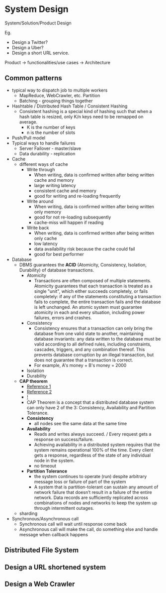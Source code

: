 # System Design

System/Solution/Product Design

Eg.
 
- Design a Twitter?
- Design a Uber?
- Design a short URL service.

Product -> functionalities/use cases -> Architecture

## Common patterns

- typical way to dispatch job to multiple workers
  - MapReduce, WebCrawler, etc. Partition
  - Batching - grouping things together
- Hashtable / Distributed Hash Table / Consistent Hashing
  - Consistent hashing is a special kind of hashing such that when a hash table is resized, only K/n keys need to be remapped on average.
    - K is the number of keys
    - n is the number of slots
- Push/Pull model
- Typical ways to handle failures
  - Server Failover - master/slave
  - Data durability - replication
- Cache
  - different ways of cache
    - Write through
      - When writing, data is confirmed written after being written cache and memory
      - large writing latency
      - consistent cache and memory
      - good for writing and re-loading frequently
    - Write around
      - When writing, data is confirmed written after being written only memory
      - good for not re-loading subsequently
      - cache-miss will happen if reading
    - Write back
      - When writing, data is confirmed written after being written only cache
      - low latency
      - data availability risk because the cache could fail 
      - good for best performer
- Database
  - DBMS guarantees the **ACID** (Atomicity, Consistency, Isolation, Durability) of database transactions.
    - Atomicity
      - Transactions are often composed of multiple statements. Atomicity guarantees that each transaction is treated as a single "unit", which either succeeds completely, or fails completely: if any of the statements constituting a transaction fails to complete, the entire transaction fails and the database is left unchanged. An atomic system must guarantee atomicity in each and every situation, including power failures, errors and crashes.
    - Consistency
      - Consistency ensures that a transaction can only bring the database from one valid state to another, maintaining database invariants: any data written to the database must be valid according to all defined rules, including constraints, cascades, triggers, and any combination thereof. This prevents database corruption by an illegal transaction, but does not guarantee that a transaction is correct.
      - For example, A's money + B's money = 2000
    - Isolation
    - Durability
  - **CAP theorem**
    - [Reference 1](http://www.hollischuang.com/archives/666)
    - [Reference 2](https://towardsdatascience.com/cap-theorem-and-distributed-database-management-systems-5c2be977950e)
    - [!](http://www.hollischuang.com/wp-content/uploads/2015/12/Teorema-CAP-2.png)
    - CAP Theorem is a concept that a distributed database system can only have 2 of the 3: Consistency, Availability and Partition Tolerance.
    - **Consistency**
      - all nodes see the same data at the same time
    - **Availability**
      - Reads and writes always succeed. / Every request gets a response on success/failure.
      - Achieving availability in a distributed system requires that the system remains operational 100% of the time. Every client gets a response, regardless of the state of any individual node in the system.
      - no timeout
    - **Partition Tolerance**
      - the system continues to operate (run) despite arbitrary message loss or failure of part of the system
      - A system that is partition-tolerant can sustain any amount of network failure that doesn’t result in a failure of the entire network. Data records are sufficiently replicated across combinations of nodes and networks to keep the system up through intermittent outages. 
  - sharding
- Synchronous/Asynchronous call
  - Synchronous call will wait until response come back
  - Asynchronous call will make the call, do something else and handle message when callback happens
 
## Distributed File System
## Design a URL shortened system
## Design a Web Crawler


